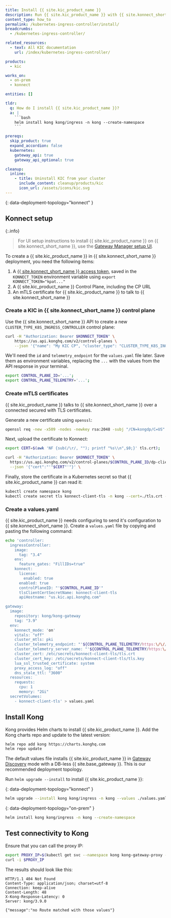 ```yaml
---
title: Install {{ site.kic_product_name }}
description: Run {{ site.kic_product_name }} with {{ site.konnect_short_name }} or on-prem using Helm
content_type: how_to
permalink: /kubernetes-ingress-controller/install/
breadcrumbs:
  - /kubernetes-ingress-controller/

related_resources:
  - text: All KIC documentation
    url: /index/kubernetes-ingress-controller/

products:
  - kic

works_on:
  - on-prem
  - konnect

entities: []

tldr:
  q: How do I install {{ site.kic_product_name }}?
  a: |
    ```bash
    helm install kong kong/ingress -n kong --create-namespace
    ```

prereqs:
  skip_product: true
  expand_accordion: false
  kubernetes:
    gateway_api: true
    gateway_api_optional: true

cleanup:
  inline:
    - title: Uninstall KIC from your cluster
      include_content: cleanup/products/kic
      icon_url: /assets/icons/kic.svg
---
```


{: data-deployment-topology="konnect" }
## Konnect setup

{:.info}
> For UI setup instructions to install {{ site.kic_product_name }} on {{ site.konnect_short_name }}, use the [Gateway Manager setup UI](https://cloud.konghq.com/us/gateway-manager/create-control-plane).

To create a {{ site.kic_product_name }} in {{ site.konnect_short_name }} deployment, you need the following items:

1. A [{{ site.konnect_short_name }} access token](https://cloud.konghq.com/global/account/tokens), saved in the `KONNECT_TOKEN` environment variable using `export KONNECT_TOKEN="kpat..."`
1. A {{ site.kic_product_name }} Control Plane, including the CP URL
1. An mTLS certificate for {{ site.kic_product_name }} to talk to {{ site.konnect_short_name }}

### Create a KIC in {{ site.konnect_short_name }} control plane

Use the {{ site.konnect_short_name }} API to create a new `CLUSTER_TYPE_K8S_INGRESS_CONTROLLER` control plane:

```bash
curl -H "Authorization: Bearer $KONNECT_TOKEN" \
    https://us.api.konghq.com/v2/control-planes \
    --json '{"name": "My KIC CP", "cluster_type": "CLUSTER_TYPE_K8S_INGRESS_CONTROLLER"}'
```

We'll need the `id` and `telemetry_endpoint` for the `values.yaml` file later. Save them as environment variables, replacing the `...` with the values from the API response in your terminal.

```bash
export CONTROL_PLANE_ID='...';
export CONTROL_PLANE_TELEMETRY='...';
```

### Create mTLS certificates

{{ site.kic_product_name }} talks to {{ site.konnect_short_name }} over a connected secured with TLS certificates.

Generate a new certificate using `openssl`:

```bash
openssl req -new -x509 -nodes -newkey rsa:2048 -subj "/CN=kongdp/C=US" -keyout ./tls.key -out ./tls.crt
```

Next, upload the certificate to Konnect:

```bash
export CERT=$(awk 'NF {sub(/\r/, ""); printf "%s\\n",$0;}' tls.crt);

curl -H "Authorization: Bearer $KONNECT_TOKEN" \
  https://us.api.konghq.com/v2/control-planes/$CONTROL_PLANE_ID/dp-client-certificates \
  --json '{"cert":"'"$CERT"'"}' \
```

Finally, store the certificate in a Kubernetes secret so that {{ site.kic_product_name }} can read it:

```bash
kubectl create namespace kong
kubectl create secret tls konnect-client-tls -n kong --cert=./tls.crt --key=./tls.key
```

### Create a values.yaml

{{ site.kic_product_name }} needs configuring to send it's configuration to {{ site.konnect_short_name }}. Create a `values.yaml` file by copying and pasting the following command:

```bash
echo 'controller:
  ingressController:
    image:
      tag: "3.4"
    env:
      feature_gates: "FillIDs=true"
    konnect:
      license:
        enabled: true
      enabled: true
      controlPlaneID: "'$CONTROL_PLANE_ID'"
      tlsClientCertSecretName: konnect-client-tls
      apiHostname: "us.kic.api.konghq.com"

gateway:
  image:
    repository: kong/kong-gateway
    tag: "3.9"
  env:
    konnect_mode: 'on'
    vitals: "off"
    cluster_mtls: pki
    cluster_telemetry_endpoint: "'${CONTROL_PLANE_TELEMETRY/https:\/\//}':443"
    cluster_telemetry_server_name: "'${CONTROL_PLANE_TELEMETRY/https:\/\//}'"
    cluster_cert: /etc/secrets/konnect-client-tls/tls.crt
    cluster_cert_key: /etc/secrets/konnect-client-tls/tls.key
    lua_ssl_trusted_certificate: system
    proxy_access_log: "off"
    dns_stale_ttl: "3600"
  resources:
    requests:
      cpu: 1
      memory: "2Gi"
  secretVolumes:
    - konnect-client-tls' > values.yaml
```

## Install Kong

Kong provides Helm charts to install {{ site.kic_product_name }}. Add the Kong charts repo and update to the latest version:

```bash
helm repo add kong https://charts.konghq.com
helm repo update
```

The default values file installs {{ site.kic_product_name }} in [Gateway Discovery](#) mode with a DB-less {{ site.base_gateway }}. This is our recommended deployment topology.

Run `helm upgrade --install` to install {{ site.kic_product_name }}:

{: data-deployment-topology="konnect" }
```bash
helm upgrade --install kong kong/ingress -n kong --values ./values.yaml
```

{: data-deployment-topology="on-prem" }
```bash
helm install kong kong/ingress -n kong --create-namespace
```

## Test connectivity to Kong

Ensure that you can call the proxy IP:

```bash
export PROXY_IP=$(kubectl get svc --namespace kong kong-gateway-proxy -o jsonpath='{.status.loadBalancer.ingress[0].ip}')
curl -i $PROXY_IP
```

The results should look like this:

```
HTTP/1.1 404 Not Found
Content-Type: application/json; charset=utf-8
Connection: keep-alive
Content-Length: 48
X-Kong-Response-Latency: 0
Server: kong/3.9.0

{"message":"no Route matched with those values"}
```
